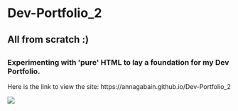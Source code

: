 # Dev-Portfolio_2
<html>
  <h2> All from scratch :) <h2>
    <h3>Experimenting with 'pure' HTML to lay a foundation for my Dev Portfolio.</h3>
    <p>Here is the link to view the site: https://annagabain.github.io/Dev-Portfolio_2</p>
 
   <a href="https://annagabain.github.io/portfolio_2"> 
  <img src="https://github.com/annagabain/portfolio_2/blob/main/responsiveness.jpg?raw=true">
    </a>
</html>

